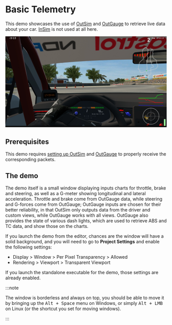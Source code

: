 # Basic Telemetry

This demo showcases the use of [OutSim](../../../class_ref/OutSim.mdx) and
[OutGauge](../../../class_ref/OutGauge.mdx) to retrieve live data about your car.
[InSim](../../../class_ref/InSim.mdx) is not used at all here.

![Telemetry](./telemetry_2.jpg)

## Prerequisites

This demo requires [setting up OutSim](../../getting_started/outsim/outsim.md)
and [OutGauge](../../getting_started/outgauge.md) to properly receive the corresponding packets.

## The demo

The demo itself is a small window displaying inputs charts for throttle, brake and steering,
as well as a G-meter showing longitudinal and lateral acceleration. Throttle and brake come from
OutGauge data, while steering and G-forces come from OutGauge; OutGauge inputs are chosen for
their better reliability, in that OutSim only outputs data from the driver and custom views,
while OutGauge works with all views. OutGauge also provides the state of various dash lights,
which are used to retrieve ABS and TC data, and show those on the charts.

If you launch the demo from the editor, chances are the window will have a solid background,
and you will need to go to **Project Settings** and enable the following settings:

* Display > Window > Per Pixel Transparency > Allowed
* Rendering > Viewport > Transparent Viewport

If you launch the standalone executable for the demo, those settings are already enabled.

:::note

The window is borderless and always on top, you should be able to move it by bringing up the
<kbd>Alt + Space</kbd> menu on Windows, or simply <kbd>Alt + LMB</kbd> on Linux (or the
shortcut you set for moving windows).

:::
